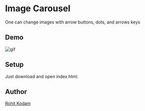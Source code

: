 # Image Carousel

One can change images with arrow buttons, dots, and arrows keys

## Demo

![gif](https://res.cloudinary.com/rohitkk432/image/upload/v1633155347/image-carousel_sjkjcu.gif)

## Setup

Just download and open index.html.

## Author

[Rohit Kodam](https://github.com/Rohitkk432)
